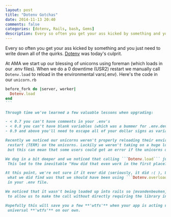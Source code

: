 ```yaml
---
layout: post
title: "Dotenv Gotchas"
date: 2014-11-13 20:40
comments: false
categories: [dotenv, Rails, bash, Gems]
description: Every so often you get your ass kicked by something and you just need to write down all of the quirks.
---
```


Every so often you get your ass kicked by something and you just need to write down all of the quirks. [Dotenv](https://github.com/bkeepers/dotenv)
 was today's culprit.

At AMA we start up our blessing of unicorns using foreman (which loads in our .env files). When we do a 0 downtime (USR2) restart we
manually call ```Dotenv.load``` to reload in the environmental vars(.env). Here's the code in our ```unicorn.rb```

````ruby
before_fork do |server, worker|
  Dotenv.load
end
```

Through time we've learned a few valuable lessons when upgrading:

- < 0.7 you can't have comments in your .env's
- < 0.8 you can't have blank variables (which was a bummer for .env.development)
- 0.9 and above you'll need to escape all of your dollar signs as variable expansion is now enabled (or use single quotes - not double)

Recently we noticed our unicorns weren't properly reloading their environment which led to us having to do a hard
 restart (TERM) on the unicorns. Luckily we weren't taking on a huge load and our caching offloaded most of the hits,
 but this can mean that some users could get an error if the unicorns don't come up fast enough.

We dug in a bit deeper and we noticed that calling ```Dotenv.load``` just loads in any new variables (it won't override any variables).
 This led to the inevitable "How did that even work in the first place?".

At this point, we're not sure if it ever did (seriously, it did :( ), but
 what we did find was that we should have been using ```Dotenv.overload```. This will override all of the variables that were
 in your .env file.

We noticed that it wasn't being loaded up into rails so [mvandenbeuken](https://github.com/mvandenbeuken) created a [pull request](https://github.com/bkeepers/dotenv/pull/149/files)
 to allow us to make the call without directly requiring the library in ```unicorn.rb```

Hopefully this will save you a few **'wtfs'** when your app is acting up when you upgrade dotenv. I think we've burned enough
 universal **'wtfs'** on our own.

